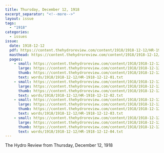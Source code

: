 ```yaml
---
title: Thursday, December 12, 1918
excerpt_separator: "<!--more-->"
layout: issue
tags:
  - "1918"
categories:
  - issues
issue:
  date: 1918-12-12
  pdf: https://content.thehydroreview.com/content/1918/1918-12-12/HR-1918-12-12.pdf
  masthead: https://content.thehydroreview.com/content/1918/1918-12-12/masthead/HR-1918-12-12.jpg
  pages:
    - small: https://content.thehydroreview.com/content/1918/1918-12-12/small/HR-1918-12-12-01.jpg
      large: https://content.thehydroreview.com/content/1918/1918-12-12/large/HR-1918-12-12-01.jpg
      thumb: https://content.thehydroreview.com/content/1918/1918-12-12/thumbnails/HR-1918-12-12-01.jpg
      text: words/1918/1918-12-12/HR-1918-12-12-01.txt
    - small: https://content.thehydroreview.com/content/1918/1918-12-12/small/HR-1918-12-12-02.jpg
      large: https://content.thehydroreview.com/content/1918/1918-12-12/large/HR-1918-12-12-02.jpg
      thumb: https://content.thehydroreview.com/content/1918/1918-12-12/thumbnails/HR-1918-12-12-02.jpg
      text: words/1918/1918-12-12/HR-1918-12-12-02.txt
    - small: https://content.thehydroreview.com/content/1918/1918-12-12/small/HR-1918-12-12-03.jpg
      large: https://content.thehydroreview.com/content/1918/1918-12-12/large/HR-1918-12-12-03.jpg
      thumb: https://content.thehydroreview.com/content/1918/1918-12-12/thumbnails/HR-1918-12-12-03.jpg
      text: words/1918/1918-12-12/HR-1918-12-12-03.txt
    - small: https://content.thehydroreview.com/content/1918/1918-12-12/small/HR-1918-12-12-04.jpg
      large: https://content.thehydroreview.com/content/1918/1918-12-12/large/HR-1918-12-12-04.jpg
      thumb: https://content.thehydroreview.com/content/1918/1918-12-12/thumbnails/HR-1918-12-12-04.jpg
      text: words/1918/1918-12-12/HR-1918-12-12-04.txt
---
```


The Hydro Review from Thursday, December 12, 1918

<!--more-->

